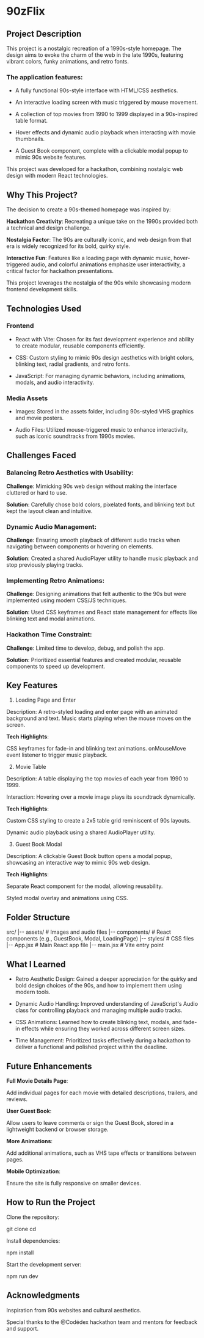 # 90zFlix

## Project Description

This project is a nostalgic recreation of a 1990s-style homepage. The design aims to evoke the charm of the web in the late 1990s, featuring vibrant colors, funky animations, and retro fonts.

### The application features:

* A fully functional 90s-style interface with HTML/CSS aesthetics.

* An interactive loading screen with music triggered by mouse movement.

* A collection of top movies from 1990 to 1999 displayed in a 90s-inspired table format.

* Hover effects and dynamic audio playback when interacting with movie thumbnails.

* A Guest Book component, complete with a clickable modal popup to mimic 90s website features.

This project was developed for a hackathon, combining nostalgic web design with modern React technologies.

## Why This Project?

The decision to create a 90s-themed homepage was inspired by:

**Hackathon Creativity**: Recreating a unique take on the 1990s provided both a technical and design challenge.

**Nostalgia Factor**: The 90s are culturally iconic, and web design from that era is widely recognized for its bold, quirky style.

**Interactive Fun**: Features like a loading page with dynamic music, hover-triggered audio, and colorful animations emphasize user interactivity, a critical factor for hackathon presentations.

This project leverages the nostalgia of the 90s while showcasing modern frontend development skills.

## Technologies Used

### Frontend

* React with Vite: Chosen for its fast development experience and ability to create modular, reusable components efficiently.

* CSS: Custom styling to mimic 90s design aesthetics with bright colors, blinking text, radial gradients, and retro fonts.

* JavaScript: For managing dynamic behaviors, including animations, modals, and audio interactivity.

### Media Assets

* Images: Stored in the assets folder, including 90s-styled VHS graphics and movie posters.

* Audio Files: Utilized mouse-triggered music to enhance interactivity, such as iconic soundtracks from 1990s movies.

## Challenges Faced

### Balancing Retro Aesthetics with Usability:

**Challenge**: Mimicking 90s web design without making the interface cluttered or hard to use.

**Solution**: Carefully chose bold colors, pixelated fonts, and blinking text but kept the layout clean and intuitive.

### Dynamic Audio Management:

**Challenge**: Ensuring smooth playback of different audio tracks when navigating between components or hovering on elements.

**Solution**: Created a shared AudioPlayer utility to handle music playback and stop previously playing tracks.

### Implementing Retro Animations:

**Challenge**: Designing animations that felt authentic to the 90s but were implemented using modern CSS/JS techniques.

**Solution**: Used CSS keyframes and React state management for effects like blinking text and modal animations.

### Hackathon Time Constraint:

**Challenge**: Limited time to develop, debug, and polish the app.

**Solution**: Prioritized essential features and created modular, reusable components to speed up development.

## Key Features

1. Loading Page and Enter

Description: A retro-styled loading and enter page with an animated background and text. Music starts playing when the mouse moves on the screen.

**Tech Highlights**:

CSS keyframes for fade-in and blinking text animations.
onMouseMove event listener to trigger music playback.

2. Movie Table

Description: A table displaying the top movies of each year from 1990 to 1999.

Interaction: Hovering over a movie image plays its soundtrack dynamically.

**Tech Highlights**:

Custom CSS styling to create a 2x5 table grid reminiscent of 90s layouts.

Dynamic audio playback using a shared AudioPlayer utility.

3. Guest Book Modal

Description: A clickable Guest Book button opens a modal popup, showcasing an interactive way to mimic 90s web design.

**Tech Highlights**:

Separate React component for the modal, allowing reusability.

Styled modal overlay and animations using CSS.

## Folder Structure

src/
|-- assets/         # Images and audio files
|-- components/     # React components (e.g., GuestBook, Modal, LoadingPage)
|-- styles/         # CSS files
|-- App.jsx         # Main React app file
|-- main.jsx        # Vite entry point

## What I Learned

* Retro Aesthetic Design: Gained a deeper appreciation for the quirky and bold design choices of the 90s, and how to implement them using modern tools.

* Dynamic Audio Handling: Improved understanding of JavaScript's Audio class for controlling playback and managing multiple audio tracks.

* CSS Animations: Learned how to create blinking text, modals, and fade-in effects while ensuring they worked across different screen sizes.

* Time Management: Prioritized tasks effectively during a hackathon to deliver a functional and polished project within the deadline.

## Future Enhancements

**Full Movie Details Page**:

Add individual pages for each movie with detailed descriptions, trailers, and reviews.

**User Guest Book**:

Allow users to leave comments or sign the Guest Book, stored in a lightweight backend or browser storage.

**More Animations**:

Add additional animations, such as VHS tape effects or transitions between pages.

**Mobile Optimization**:

Ensure the site is fully responsive on smaller devices.

## How to Run the Project

Clone the repository:

git clone <repository-url>
cd <project-directory>

Install dependencies:

npm install

Start the development server:

npm run dev

## Acknowledgments

Inspiration from 90s websites and cultural aesthetics.

Special thanks to the @Codédex hackathon team and mentors for feedback and support.